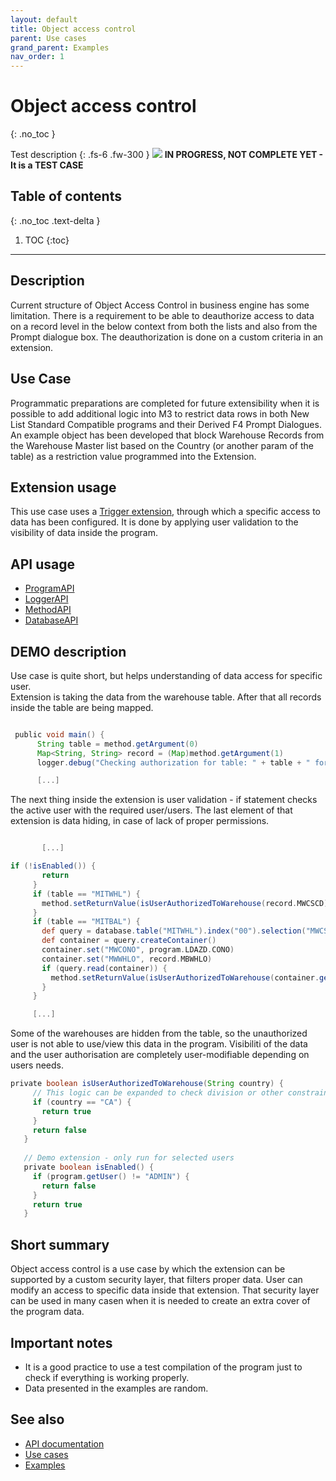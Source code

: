 ```yaml
---
layout: default
title: Object access control
parent: Use cases
grand_parent: Examples
nav_order: 1
---
```


# Object access control
{: .no_toc }

Test description
{: .fs-6 .fw-300 }
![](../../../images/warning-24px.svg) **️IN PROGRESS, NOT COMPLETE YET - It is a TEST CASE**

## Table of contents
{: .no_toc .text-delta }

1. TOC
{:toc}

---

## Description
Current structure of Object Access Control in business engine has some limitation. There is a requirement to be able to deauthorize access to data on a record level in the below context from both the lists and also from the Prompt dialogue box. The deauthorization is done on a custom criteria in an extension.

## Use Case
Programmatic preparations are completed for future extensibility when it is possible to add additional logic into M3 to restrict data rows in both New List Standard Compatible programs and their Derived F4 Prompt Dialogues. An example object has been developed that block Warehouse Records from the Warehouse Master list based on the Country (or another param of the table) as a restriction value programmed into the Extension.

## Extension usage
This use case uses a [Trigger extension](../../../examples/example-003), through which a specific access to data has been configured. It is done by applying user validation to the visibility of data inside the program.

## API usage
- [ProgramAPI](../../../documentation/api-specification/program-api) 
- [LoggerAPI](../../../documentation/api-specification/logger-api)
- [MethodAPI](../../../documentation/api-specification/method-api)
- [DatabaseAPI](../../../documentation/api-specification/database-api)

## DEMO description
Use case is quite short, but helps understanding of data access for specific user. <br>
Extension is taking the data from the warehouse table. After that all records inside the table are being mapped.

```groovy

 public void main() {
      String table = method.getArgument(0)
      Map<String, String> record = (Map)method.getArgument(1)
      logger.debug("Checking authorization for table: " + table + " for user ${program.getUser()}" + " and the record: " + record)

      [...]
```

 The next thing inside the extension is user validation - if statement checks the active user with the required user/users. The last element of that extension is data hiding, in case of lack of proper permissions. 
 
 ```groovy

        [...]

 if (!isEnabled()) {
        return
      }
      if (table == "MITWHL") {
        method.setReturnValue(isUserAuthorizedToWarehouse(record.MWCSCD))
      } 
      if (table == "MITBAL") {
        def query = database.table("MITWHL").index("00").selection("MWCSCD").build()
        def container = query.createContainer()
        container.set("MWCONO", program.LDAZD.CONO)
        container.set("MWWHLO", record.MBWHLO)
        if (query.read(container)) {
          method.setReturnValue(isUserAuthorizedToWarehouse(container.getString("MWCSCD")))  
        }
      }

      [...]

 ```
 
 Some of the warehouses are hidden from the table, so the unauthorized user is not able to use/view this data in the program. Visibiliti of the data and the user authorisation are completely user-modifiable depending on users needs.

 ```groovy
 private boolean isUserAuthorizedToWarehouse(String country) {
      // This logic can be expanded to check division or other constraints to decide whether user has access or not
      if (country == "CA") {
        return true
      }
      return false
    }
    
    // Demo extension - only run for selected users
    private boolean isEnabled() {
      if (program.getUser() != "ADMIN") {
        return false
      }
      return true
    }
 ```

## Short summary
Object access control is a use case by which the extension can be supported by a custom security layer, that filters proper data. User can modify an access to specific data inside that extension. That security layer can be used in many casen when it is needed to create an extra cover of the program data.

## Important notes
- It is a good practice to use a test compilation of the program just to check if everything is working properly.
- Data presented in the examples are random.

## See also
- [API documentation](../../../documentation/api-specification)
- [Use cases](../../../examples/use-cases)
- [Examples](../../../examples)